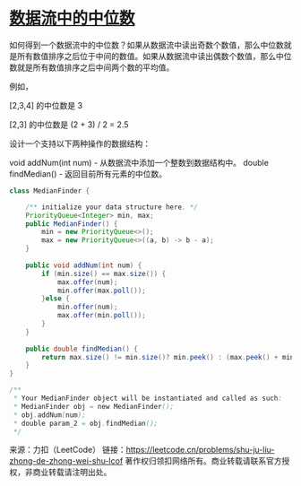 # [数据流中的中位数](https://leetcode.cn/problems/shu-ju-liu-zhong-de-zhong-wei-shu-lcof/)

如何得到一个数据流中的中位数？如果从数据流中读出奇数个数值，那么中位数就是所有数值排序之后位于中间的数值。如果从数据流中读出偶数个数值，那么中位数就是所有数值排序之后中间两个数的平均值。

例如，

[2,3,4] 的中位数是 3

[2,3] 的中位数是 (2 + 3) / 2 = 2.5

设计一个支持以下两种操作的数据结构：

void addNum(int num) - 从数据流中添加一个整数到数据结构中。
double findMedian() - 返回目前所有元素的中位数。

```java
class MedianFinder {

    /** initialize your data structure here. */
    PriorityQueue<Integer> min, max;
    public MedianFinder() {
        min = new PriorityQueue<>();
        max = new PriorityQueue<>((a, b) -> b - a);
    }
    
    public void addNum(int num) {
        if (min.size() == max.size()) {
            max.offer(num);
            min.offer(max.poll());
        }else {
            min.offer(num);
            max.offer(min.poll());
        }
    }
    
    public double findMedian() {
        return max.size() != min.size()? min.peek() : (max.peek() + min.peek()) / 2.0;
    }
}

/**
 * Your MedianFinder object will be instantiated and called as such:
 * MedianFinder obj = new MedianFinder();
 * obj.addNum(num);
 * double param_2 = obj.findMedian();
 */
```
来源：力扣（LeetCode）
链接：https://leetcode.cn/problems/shu-ju-liu-zhong-de-zhong-wei-shu-lcof
著作权归领扣网络所有。商业转载请联系官方授权，非商业转载请注明出处。